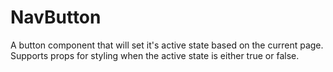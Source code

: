 # NavButton

A button component that will set it's active state based on the current page. Supports props for styling when the active state is either true or false.
